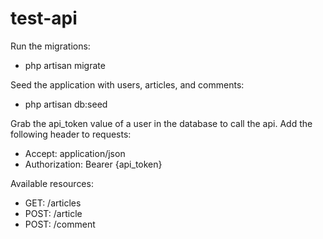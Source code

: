 # test-api

Run the migrations:
- php artisan migrate

Seed the application with users, articles, and comments:
- php artisan db:seed

Grab the api_token value of a user in the database to call the api. Add the following header to requests:
- Accept: application/json
- Authorization: Bearer {api_token}

Available resources:
- GET: /articles
- POST: /article
- POST: /comment